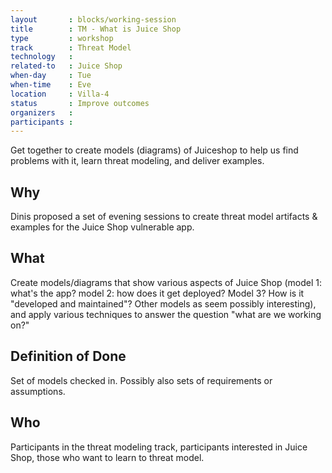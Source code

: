 ```yaml
---
layout       : blocks/working-session
title        : TM - What is Juice Shop
type         : workshop
track        : Threat Model
technology   :
related-to   : Juice Shop
when-day     : Tue
when-time    : Eve
location     : Villa-4
status       : Improve outcomes
organizers   :
participants :
---
```


Get together to create models (diagrams) of Juiceshop to help us find problems with it, learn threat modeling, and deliver examples.

## Why

Dinis proposed a set of evening sessions to create threat model artifacts & examples for the Juice Shop vulnerable app.

## What

Create models/diagrams that show various aspects of Juice Shop (model 1: what's the app?  model 2: how does it get deployed?  Model 3? How is it "developed and maintained"?  Other models as seem possibly interesting), and apply various techniques to answer the question "what are we working on?"

## Definition of Done

Set of models checked in.  Possibly also sets of requirements or assumptions.

## Who

Participants in the threat modeling track, participants interested in Juice Shop, those who want to learn to threat model.
